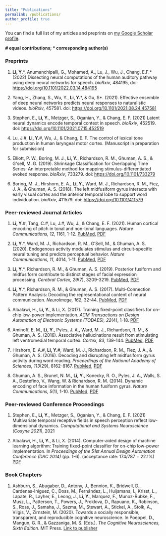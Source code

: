 ```yaml
---
title: "Publications"
permalink: /publications/
author_profile: true
---
```


You can find a full list of my articles and preprints on <ins>[my Google Scholar profile](https://scholar.google.com/citations?user=qETQrrkAAAAJ&hl=en)</ins>.

**# equal contributions; \* corresponding author(s)**
### Preprints

 1. **Li, Y.**\*, Anumanchipalli, G., Mohamed, A., Lu, J., Wu, J., Chang, E.F.\* (2022) Dissecting neural computations of the human auditory pathway using deep neural networks for speech. *bioRxiv*, 484195, doi: <u><a href="https://doi.org/10.1101/2022.03.14.484195"> https://doi.org/10.1101/2022.03.14.484195</a></u>

 2.  Yang, H., Zhang, S., Wu, Y., **Li, Y.**\*, & Gu, S\*. (2021). Effective ensemble of deep neural networks predicts neural responses to naturalistic videos. *bioRxiv*, 457581. doi: <u><a href="https://doi.org/10.1101/2021.08.24.457581"> https://doi.org/10.1101/2021.08.24.457581</a></u>
 3.  Stephen, E., **Li, Y.**, Metzger, S., Oganian, Y., & Chang, E. F. (2021) Latent neural dynamics encode temporal context in speech. *bioRxiv*, 452519. doi: <u><a href="https://doi.org/10.1101/2021.07.15.452519
"> https://doi.org/10.1101/2021.07.15.452519</a></u>
 4. Lu, J.#, **Li, Y.**#, Wu, J., & Chang, E. F. The control of lexical tone production in human laryngeal motor cortex. (Manuscript in preparation for submission)
 5. Elliott, P. W., Boring, M. J., **Li, Y.**, Richardson, R. M., Ghuman, A. S., & G'sell, M. G. (2019). Shrinkage Classification for Overlapping Time Series: An interpretable method for mapping stimulus-differentiated evoked response. *bioRxiv*, 733279. doi: <u><a href="https://doi.org/10.1101/733279">https://doi.org/10.1101/733279</a></u>
 6. Boring, M. J., Hirshorn, E. A., **Li, Y.**, Ward, M. J., Richardson, R. M., Fiez, J. A., & Ghuman, A. S. (2018). The left midfusiform gyrus interacts with early visual cortex and the anterior temporal lobe to support word individuation. *bioRxiv*, 411579. doi: <u><a href="https://doi.org/10.1101/411579">https://doi.org/10.1101/411579</a></u>

### Peer-reviewed Journal Articles

 1. **Li, Y.**#, Tang, C.#, Lu, J.#, Wu, J., & Chang, E. F. (2021). Human cortical encoding of pitch in tonal and non-tonal languages. *Nature Communications, 12*, 1161, 1-12. [PubMed](https://rdcu.be/cfvc2), [PDF](https://rdcu.be/cfvc2)

 2. **Li, Y.**\*, Ward, M. J., Richardson, R. M., G’Sell, M., & Ghuman, A. S. (2020). Endogenous activity modulates stimulus and circuit-specific neural tuning and predicts perceptual behavior. *Nature Communications, 11*, 4014, 1-11. [PubMed](https://rdcu.be/b6cgV), [PDF](https://rdcu.be/b6cgV)
 
 3. **Li, Y.**\*, Richardson, R. M., & Ghuman, A. S. (2019). Posterior fusiform and midfusiform contribute to distinct stages of facial expression processing. *Cerebral Cortex, 29*(7), 3209-3219. [PubMed](https://www.ncbi.nlm.nih.gov/pubmed/30124788), [PDF](/files/2018_CerebCortex.pdf)

 4. **Li, Y.**\*, Richardson, R. M., & Ghuman, A. S. (2017). Multi-Connection Pattern Analysis: Decoding the representational content of neural communication. *NeuroImage, 162*, 32-44. [PubMed](https://www.ncbi.nlm.nih.gov/pubmed/28813643), [PDF](/files/2017_NeuroImage.pdf)

 5. Albalawi, H., **Li, Y.**, & Li, X. (2017). Training fixed-point classifiers for on-chip low-power implementation. *ACM Transactions on Design Automation of Electronic Systems (TODAES), 22*(4), 1-18. [PDF](/files/2017_TODAES.pdf)

 6. Aminoff, E. M., **Li, Y.**, Pyles, J. A., Ward, M. J., Richardson, R. M., & Ghuman, A. S. (2016). Associative hallucinations result from stimulating left ventromedial temporal cortex. *Cortex, 83*, 139-144. [PubMed](https://www.ncbi.nlm.nih.gov/pubmed/27533133), [PDF](/files/2016_Cortex.pdf)

 7. Hirshorn, E. A.#, **Li, Y.**#, Ward, M. J., Richardson, R. M., Fiez, J. A., & Ghuman, A. S. (2016). Decoding and disrupting left midfusiform gyrus activity during word reading. *Proceedings of the National Academy of Sciences, 113*(29), 8162-8167. [PubMed](https://www.ncbi.nlm.nih.gov/pubmed/27325763), [PDF](/files/2016_PNAS.pdf)

 8. Ghuman, A. S., Brunet, N. M., **Li, Y.**, Konecky, R. O., Pyles, J. A., Walls, S. A., Destefino, V., Wang, W. & Richardson, R. M. (2014). Dynamic encoding of face information in the human fusiform gyrus. *Nature Communications, 5*(1), 1-10. [PubMed](https://www.ncbi.nlm.nih.gov/pubmed/25482825), [PDF](/files/2014_NatComms.pdf)

### Peer-reviewed Conference Proceedings
 1. Stephen, E., **Li, Y.**, Metzger, S., Oganian, Y., & Chang, E. F. (2021) Multivariate temporal receptive fields in speech perception reflect low-dimensional dynamics. *Computational and Systems Neuroscience (Cosyne 2021)*, 2021

 2. Albalawi, H., **Li, Y.**, & Li, X. (2014). Computer-aided design of machine learning algorithm: Training fixed-point classifier for on-chip low-power implementation. In *Proceedings of the 51st Annual Design Automation Conference (DAC 2014)* (pp. 1-6). (acceptance rate: 174/787 = 22.1%) [PDF](/files/2014_DAC_alda.pdf)


### Book Chapters

  1. Ashburn, S., Abugaber, D., Antony, J., Bennion, K., Bridwell, D., Cardenas-Iniguez, C., Doss, M., Fernández, L., Huijsmans, I., Krisst, L., Lapate, R., Layher, E., Leong, J., **Li, Y.**, Marquez, F., Munoz-Rubke, F., Musz, L., Patterson, T., Powers, J., Proklova, D., Rapuano, K., Robinson, S., Ross, J., Samaha, J., Sazma, M., Stewart, A., Stickel, A., Stolk, A., Vilgis, V., Zirnstein, M. (2020). Towards a socially responsible, transparent, and reproducible cognitive neuroscience. In Poeppel, D., Mangun, G. R., & Gazzaniga, M. S. (Eds.). *The Cognitive Neurosciences, Sixth Edition*. MIT Press. [Link to publisher](https://mitpress.mit.edu/books/cognitive-neurosciences-sixth-edition)


